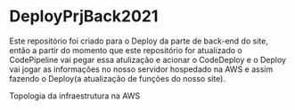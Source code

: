 # DeployPrjBack2021
Este repositório foi criado para o Deploy da parte de back-end do site,
então a partir do momento que este repositório for atualizado o CodePipeline vai pegar essa atulização
e acionar o CodeDeploy e o Deploy vai jogar as informações no nosso servidor hospedado na AWS e assim fazendo
o Deploy(a atualização de funções do nosso site).

Topologia da infraestrutura na AWS

